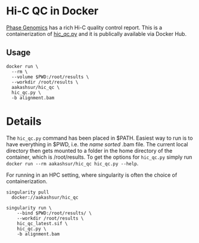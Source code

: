 # Hi-C QC in Docker

[Phase Genomics](https://phasegenomics.github.io/) has a rich Hi-C quality control report. This is a containerization of [hic_qc.py](https://github.com/phasegenomics/hic_qc) and it is publically available via Docker Hub. 


## Usage

```
docker run \
  --rm \
  --volume $PWD:/root/results \
  --workdir /root/results \
  aakashsur/hic_qc \
  hic_qc.py \
  -b alignment.bam
```

# Details

The `hic_qc.py` command has been placed in $PATH. Easiest way to run is to have everything in $PWD, i.e. the *name sorted* .bam file. The current local directory then gets mounted to a folder in the home directory of the container, which is /root/results. To get the options for `hic_qc.py` simply run `docker run --rm aakashsur/hic_qc hic_qc.py --help`. 

For running in an HPC setting, where singularity is often the choice of containerization. 

```
singularity pull 
  docker://aakashsur/hic_qc
  
singularity run \
    --bind $PWD:/root/results/ \
    --workdir /root/results \
    hic_qc_latest.sif \
    hic_qc.py \
    -b alignment.bam
```

